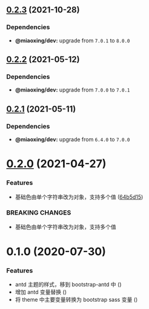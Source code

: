 ## [0.2.3](https://github.com/miaoxing/mxjs-style/compare/v0.2.2...v0.2.3) (2021-10-28)





### Dependencies

* **@miaoxing/dev:** upgrade from `7.0.1` to `8.0.0`

## [0.2.2](https://github.com/miaoxing/mxjs-style/compare/v0.2.1...v0.2.2) (2021-05-12)





### Dependencies

* **@miaoxing/dev:** upgrade from `7.0.0` to `7.0.1`

## [0.2.1](https://github.com/miaoxing/mxjs-style/compare/v0.2.0...v0.2.1) (2021-05-11)





### Dependencies

* **@miaoxing/dev:** upgrade from `6.4.0` to `7.0.0`

# [0.2.0](https://github.com/miaoxing/mxjs-style/compare/v0.1.0...v0.2.0) (2021-04-27)


### Features

* 基础色由单个字符串改为对象，支持多个值 ([64b5d15](https://github.com/miaoxing/mxjs-style/commit/64b5d151009ed3b09507002f79c1532cb39e5941))


### BREAKING CHANGES

* 基础色由单个字符串改为对象，支持多个值

# 0.1.0 (2020-07-30)


### Features

* antd 主题的样式，移到 bootstrap-antd 中 ([](https://github.com/miaoxing/mxjs-style/commit/))
* 增加 antd 变量替换 ([](https://github.com/miaoxing/mxjs-style/commit/))
* 将 theme 中主要变量转换为 bootstrap sass 变量 ([](https://github.com/miaoxing/mxjs-style/commit/))
